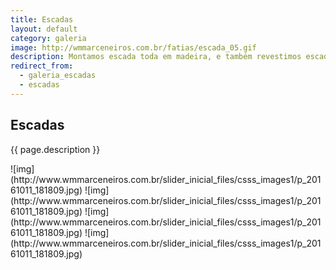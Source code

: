 ```yaml
---
title: Escadas
layout: default
category: galeria
image: http://wmmarceneiros.com.br/fatias/escada_05.gif
description: Montamos escada toda em madeira, e também revestimos escadas de concreto.
redirect_from:
  - galeria_escadas
  - escadas
---
```


## Escadas ##
{{ page.description }}

<div class="row galery" markdown="1">
![img](http://www.wmmarceneiros.com.br/slider_inicial_files/csss_images1/p_20161011_181809.jpg)
![img](http://www.wmmarceneiros.com.br/slider_inicial_files/csss_images1/p_20161011_181809.jpg)
![img](http://www.wmmarceneiros.com.br/slider_inicial_files/csss_images1/p_20161011_181809.jpg)
![img](http://www.wmmarceneiros.com.br/slider_inicial_files/csss_images1/p_20161011_181809.jpg)
</div>